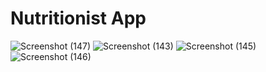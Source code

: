 # Nutritionist App

![Screenshot (147)](https://user-images.githubusercontent.com/73517233/147806564-908ffd2a-4343-4ab1-9cbd-77c27dfbf52b.png)
![Screenshot (143)](https://user-images.githubusercontent.com/73517233/147806571-5392df63-f6b4-4618-af35-ddd58cd4c96c.png)
![Screenshot (145)](https://user-images.githubusercontent.com/73517233/147806573-2b82604d-f9d2-47de-8efe-6e4008bd2808.png)
![Screenshot (146)](https://user-images.githubusercontent.com/73517233/147806574-ffb33794-d781-4e84-8098-6236c0be0bcb.png)
